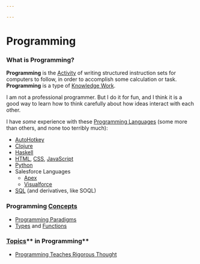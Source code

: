 ```yaml
---

---
```


# Programming

### **What is Programming?**

**Programming** is the
[Activity](https://calebsnotes.brick.do/activities-L0MGOrw3YAZK) of
writing structured instruction sets for computers to follow, in order to
accomplish some calculation or task. **Programming** is a type
of <a href="https://brick.do/JLr2wNxDeyqQ" class="page-link">Knowledge Work</a>.

I am not a professional programmer. But I do it for fun, and I think it
is a good way to learn how to think carefully about how ideas interact
with each other.

I have *some* experience with these [Programming
Languages](https://calebsnotes.brick.do/languages-programming-pR2EBPYNNqDm)
(some more than others, and none too terribly much):

-   <a href="https://brick.do/b097PBa2bpv3" class="page-link">AutoHotkey</a>
-   <a href="https://brick.do/ZdgvzPy8j5n2" class="page-link">Clojure</a>
-   <a href="https://brick.do/38gwm7Px64YD" class="page-link">Haskell</a>
-   <a href="https://brick.do/xWay1Yb5eeVx" class="page-link">HTML</a>, <a href="https://brick.do/QDnXrlz8rp6y" class="page-link">CSS</a>, <a href="https://brick.do/1Q8QK8ZqxAdA" class="page-link">JavaScript</a>
-   <a href="https://brick.do/MDRoy3391924" class="page-link">Python</a>
-   Salesforce Languages
    -   <a href="https://brick.do/37JdRYjxR2eJ" class="page-link">Apex</a>
    -   <a href="https://brick.do/blLLAwL6P9LX" class="page-link">Visualforce</a>
-   <a href="https://brick.do/EEeNpd7Q9o3B" class="page-link">SQL</a> (and
    derivatives, like SOQL)

### Programming <a href="https://brick.do/WBAqVOAWOeKe" class="page-link">Concepts</a>

-   <a href="https://brick.do/dmJOXbbmqN0M" class="page-link">Programming Paradigms</a>
-   <a href="https://brick.do/A78p8D08yaLB" class="page-link">Types</a> and <a href="https://brick.do/QyKweKnAvXbM" class="page-link">Functions</a>

### <a href="https://brick.do/bEoP6nNyEaO7" class="page-link">Topics</a>** in Programming**

-   <a href="https://brick.do/zMZLBa6Q9EJb" class="page-link">Programming Teaches Rigorous Thought</a>
